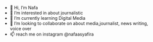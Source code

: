 - 👋 Hi, I’m Nafa
- 👀 I’m interested in about journalistic
- 🌱 I’m currently learning Digital Media
- 💞️ I’m looking to collaborate on about media,journalist, news writing, voice over
- 📫 reach me on instagram @nafaasyafira

<!---
bizzles23/bizzles23 is a ✨ special ✨ repository because its `README.md` (this file) appears on your GitHub profile.
You can click the Preview link to take a look at your changes.
--->
